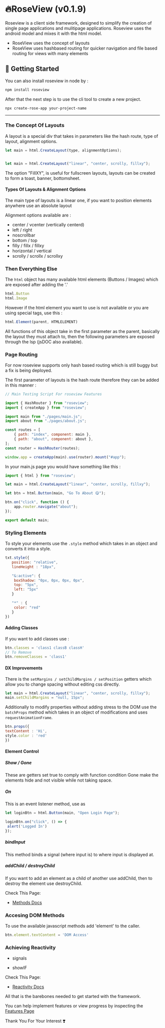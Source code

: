 # 🔥RoseView (v0.1.9)

Roseview is a client side framework, designed to simplify the creation of single page applications and mulitipage applications. Roseview uses the android model and mixes it with the html model.

- RoseView uses the concept of layouts
- RoseView uses hashbased routing for quicker navigation and file based routing for views with many elements

## 🚀 Getting Started

You can also install roseview in node by :

```bash
npm install roseview
```


After that the next step is to use the cli tool to create a new project.

```bash
npx create-rose-app your-project-name
```

---

### The Concept Of Layouts

A layout is a special div that takes in parameters like the hash route, type of layout, alignment options.

```javascript
let main = html.CreateLayout(type, alignmentOptions);


let main = html.CreateLayout("linear", "center, scrolly, fillxy");
````

The option "FillXY", is useful for fullscreen layouts, layouts can be created to form a toast, banner, bottomsheet.

#### Types Of Layouts & Alignment Options

The main type of layouts is a linear one, if you want to position elements anywhere use an absolute layout

Alignment options available are :

- center / vcenter (vertically centerd)
- left / right
- noscrollbar
- bottom / top
- filly / fillx / fillxy
- horizontal / vertical
- scrolly / scrollx / scrollxy

### Then Everything Else

The `html` object has many available html elements (Buttons / Images) which are exposed after adding the '.'

```javascript
html.Button
html.Image
````

However if the html element you want to use is not available or you are using special tags, use this :

```javascript
html.Element(parent, HTMLELEMENT)
```

All functions of this object take in the first parameter as the parent, basically the layout they must attach to, then the following parameters are exposed through the lsp (jsDOC also available).

### Page Routing

For now roseview supports only hash based routing which is still buggy but a fix is being deployed.

The first parameter of layouts is the hash route therefore they can be added in this manner :

```javascript
// Main Testing Script For roseview Features

import { HashRouter } from "roseview";
import { createApp } from "roseview";

import main from "./pages/main.js";
import about from "./pages/about.js";

const routes = [
    { path: "index", component: main },
    { path: "about", component: about },
];
const router = HashRouter(routes);

window.app = createApp(main).use(router).mount("#app");

```

In your main.js page you would have something like this :

```javascript
import { html } from "roseview";

let main = html.CreateLayout("linear", "center, scrolly, fillxy");

let btn = html.Button(main, "Go To About 😋");

btn.on("click", function () {
    app.router.navigate("about");
});

export default main;
```

### Styling Elements

To style your elements use the `.style` method which takes in an object and converts it into a style.

```javascript
txt.style({
   position: "relative",
   lineHeight : "18px",

   "&:active": {
    boxShadow: "0px, 0px, 0px, 0px",
    top: "5px",
    left: "5px"
   }

   "*" : {
    color: "red"
   }
})
```

#### Adding Classes

If you want to add classes use :

```javascript
btn.classes = 'class1 classB classH'
// To Remove
btn.removeClasses = 'class1'
```

#### DX Improvements

There is the `setMargins / setChildMargins / setPosition` getters which allow you to change spacing without editing css directly.

```javascript
let main = html.CreateLayout("linear", "center, scrolly, fillxy");
main.setChildMargins = "null, 15px";
````

Additionally to modify properties without adding stress to the DOM use the `batchProps` method which takes in an object of modifications and uses `requestAnimationFrame`.

```javascript
btn.props({
textContent : 'Hi',
style.color : 'red'
})
```

#### Element Control

##### Show / Gone

These are getters set true to comply with function condition
Gone make the elements hide and not visible while not taking space.

##### On

This is an event listener method, use as

```javascript
let loginBtn = html.Button(main, "Open Login Page");

loginBtn.on("click", () => {
 alert('Logged In')
});
```

##### bindInput

This method binds a signal (where input is) to where input is displayed at.

##### addChild / destroyChild

If you want to add an element as a child of another use addChild, then to destroy the element use destroyChild.

Check This Page:

- [Methods Docs](docs/Methods.md)

### Accesing DOM Methods

To use the  available javascript methods add 'element' to the caller.

````javascript
btn.element.textContent = 'DOM Access'
````

### Achieving Reactivity

- signals

- showIF

Check This Page:

- [Reactivity Docs](docs/Reactivity.md)

All that is the barebones needed to get started with the framework.

You can help implement features or view progress by inspecting the [Features Page](docs/Features.todo)

Thank You For Your Interest ❣️
